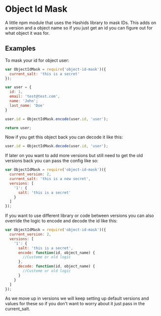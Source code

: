 # Object Id Mask

A little npm module that uses the Hashids library to mask IDs. This adds on a version
and a object name so if you just get an id you can figure out for what object it
was for.

## Examples

To mask your id for object user:
```javascript
var ObjectIdMask = require('object-id-mask')({
  current_salt: 'this is a secret'
});

var user = {
  id: 1,
  email: 'test@test.com',
  name: 'John';
  last_name: 'Doe'
}

user.id = ObjectIdMask.encode(user.id, 'user');

return user;
```

Now if you get this object back you can decode it like this:

```javascript
user.id = ObjectIdMask.decode(user.id, 'user');
```

If later on you want to add more versions but still need to get the old versions
back you can pass the config like so:

```javascript
var ObjectIdMask = require('object-id-mask')({
  current_version: 2,
  current_salt: 'this is a new secret',
  versions: [
    '1': {
      salt: 'this is a secret'
    }
  ]
});
```

If you want to use different library or code between versions you can also
override the logic to encode and decode the id like this:

```javascript
var ObjectIdMask = require('object-id-mask')({
  current_version: 2,
  versions: [
    '1': {
      salt: 'this is a secret',
      encode: function(id, object_name) {
        //Custome or old logic
      },
      decode: function(id, object_name) {
        //Custome or old logic
      }
    }
  ]
});
```

As we move up in versions we will keep setting up default versions and values for
these so if you don't want to worry about it just pass in the current_salt.
